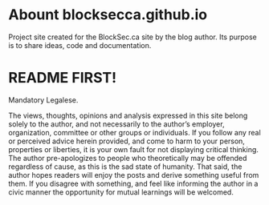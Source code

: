 Abount blocksecca.github.io
===========================

Project site created for the BlockSec.ca site by the blog author. Its purpose is to share ideas, code and documentation.

README FIRST!
=============

Mandatory Legalese.

The views, thoughts, opinions and analysis expressed in this site belong solely to the author, and not necessarily to the author’s employer, organization, committee or other groups or individuals. If you follow any real or perceived advice herein provided, and come to harm to your person, properties or liberties, it is your own fault for not displaying critical thinking. The author pre-apologizes to people who theoretically may be offended regardless of cause, as this is the sad state of humanity. That said, the author hopes readers will enjoy the posts and derive something useful from them. If you disagree with something, and feel like informing the author in a civic manner the opportunity for mutual learnings will be welcomed.


